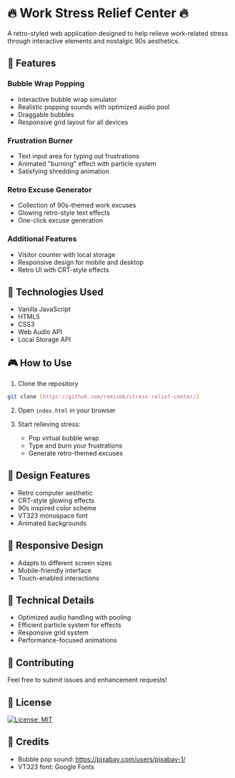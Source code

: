 # 🔥 Work Stress Relief Center 🔥

A retro-styled web application designed to help relieve work-related stress through interactive elements and nostalgic 90s aesthetics.

## 🌟 Features

### Bubble Wrap Popping
- Interactive bubble wrap simulator
- Realistic popping sounds with optimized audio pool
- Draggable bubbles
- Responsive grid layout for all devices

### Frustration Burner
- Text input area for typing out frustrations
- Animated "burning" effect with particle system
- Satisfying shredding animation

### Retro Excuse Generator
- Collection of 90s-themed work excuses
- Glowing retro-style text effects
- One-click excuse generation

### Additional Features
- Visitor counter with local storage
- Responsive design for mobile and desktop
- Retro UI with CRT-style effects

## 🚀 Technologies Used
- Vanilla JavaScript
- HTML5
- CSS3
- Web Audio API
- Local Storage API

## 🎮 How to Use

1. Clone the repository

```bash
git clone [https://github.com/remixmb/stress-relief-center/]
```

2. Open `index.html` in your browser

3. Start relieving stress:
   - Pop virtual bubble wrap
   - Type and burn your frustrations
   - Generate retro-themed excuses

## 🎨 Design Features
- Retro computer aesthetic
- CRT-style glowing effects
- 90s inspired color scheme
- VT323 monospace font
- Animated backgrounds

## 📱 Responsive Design
- Adapts to different screen sizes
- Mobile-friendly interface
- Touch-enabled interactions

## 🔧 Technical Details
- Optimized audio handling with pooling
- Efficient particle system for effects
- Responsive grid system
- Performance-focused animations

## 🤝 Contributing
Feel free to submit issues and enhancement requests!

## 📜 License
[![License: MIT](https://img.shields.io/badge/License-MIT-yellow.svg)](https://opensource.org/licenses/MIT)

## 🎵 Credits
- Bubble pop sound: https://pixabay.com/users/pixabay-1/
- VT323 font: Google Fonts
